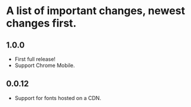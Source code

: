 # A list of important changes, newest changes first.

## 1.0.0
  * First full release!
  * Support Chrome Mobile.

## 0.0.12
  * Support for fonts hosted on a CDN.

